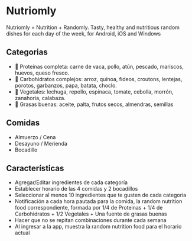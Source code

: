 # Nutriomly
Nutriomly = Nutrition + Randomly. Tasty, healthy and nutritious random dishes for each day of the week, for Android, iOS and Windows

## Categorias
- 🍗 Proteínas completa: carne de vaca, pollo, atún, pescado, mariscos, huevos, queso fresco.
- 🌽 Carbohidratos complejos: arroz, quínoa, fideos, croutons, lentejas, porotos, garbanzos, papa, batata, choclo.
- 🍅 Vegetales: lechuga, repollo, espinaca, tomate, cebolla, morrón, zanahoria, calabaza.
- 🥑 Grasas buenas: aceite, palta, frutos secos, almendras, semillas

## Comidas
- Almuerzo / Cena 
- Desayuno / Merienda 
- Bocadillo 

## Características
- Agregar/Editar ingredientes de cada categoría
- Establecer horario de las 4 comidas y 2 bocadillos
- Seleccionar al menos 10 ingredientes que te gusten de cada categoria
- Notificación a cada hora pautada para la comida, la random nutrition food correspondiente, formada por 1/4 de Proteinas + 1/4 de Carbohidratos + 1/2 Vegetales + Una fuente de grasas buenas
- Hacer que no se repitan combinaciones durante cada semana
- Al ingresar a la app, muestra la random nutrition food para el horario actual
